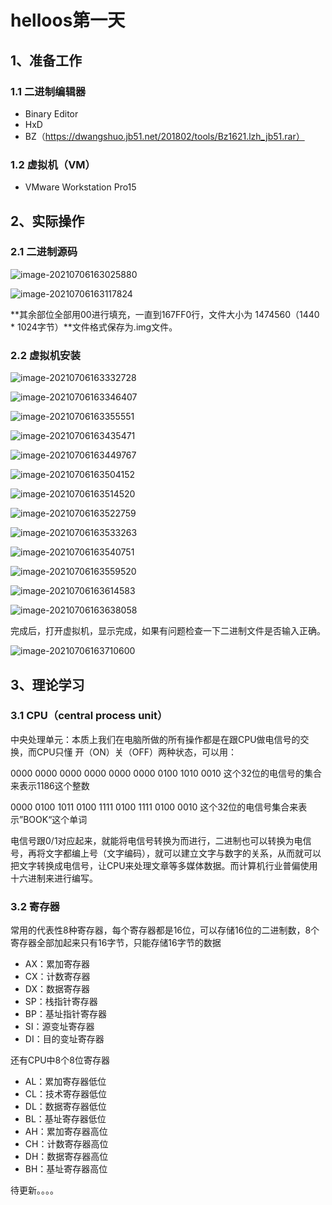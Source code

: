 # helloos第一天

## 1、准备工作

### 1.1 二进制编辑器

- Binary Editor
- HxD
- BZ（https://dwangshuo.jb51.net/201802/tools/Bz1621.lzh_jb51.rar）

### 1.2 虚拟机（VM）

- VMware Workstation Pro15

## 2、实际操作

### 2.1 二进制源码

![image-20210706163025880](images/image-20210706163025880.png)

![image-20210706163117824](images/image-20210706163117824.png)

**其余部位全部用00进行填充，一直到167FF0行，文件大小为 1474560（1440 * 1024字节）**文件格式保存为.img文件。

### 2.2 虚拟机安装

![image-20210706163332728](images/image-20210706163332728.png)

![image-20210706163346407](images/image-20210706163346407.png)

![image-20210706163355551](images/image-20210706163355551.png)

![image-20210706163435471](images/image-20210706163435471.png)

![image-20210706163449767](images/image-20210706163449767.png)

![image-20210706163504152](images/image-20210706163504152.png)

![image-20210706163514520](images/image-20210706163514520.png)

![image-20210706163522759](images/image-20210706163522759.png)

![image-20210706163533263](images/image-20210706163533263.png)

![image-20210706163540751](images/image-20210706163540751.png)

![image-20210706163559520](images/image-20210706163559520.png)

![image-20210706163614583](images/image-20210706163614583.png)

![image-20210706163638058](images/image-20210706163638058.png)

完成后，打开虚拟机，显示完成，如果有问题检查一下二进制文件是否输入正确。

![image-20210706163710600](images/image-20210706163710600.png)

## 3、理论学习

### 3.1 CPU（central process unit）

中央处理单元：本质上我们在电脑所做的所有操作都是在跟CPU做电信号的交换，而CPU只懂 开（ON）关（OFF）两种状态，可以用：

0000 0000 0000 0000 0000 0000 0100 1010 0010 这个32位的电信号的集合来表示1186这个整数

0000 0100 1011 0100 1111 0100 1111 0100 0010 这个32位的电信号集合来表示”BOOK“这个单词

电信号跟0/1对应起来，就能将电信号转换为而进行，二进制也可以转换为电信号，再将文字都编上号（文字编码），就可以建立文字与数字的关系，从而就可以把文字转换成电信号，让CPU来处理文章等多媒体数据。而计算机行业普偏使用十六进制来进行编写。

### 3.2 寄存器

常用的代表性8种寄存器，每个寄存器都是16位，可以存储16位的二进制数，8个寄存器全部加起来只有16字节，只能存储16字节的数据

- AX：累加寄存器
- CX：计数寄存器
- DX：数据寄存器
- SP：栈指针寄存器
- BP：基址指针寄存器
- SI：源变址寄存器
- DI：目的变址寄存器

还有CPU中8个8位寄存器

- AL：累加寄存器低位
- CL：技术寄存器低位
- DL：数据寄存器低位
- BL：基址寄存器低位
- AH：累加寄存器高位
- CH：计数寄存器高位
- DH：数据寄存器高位
- BH：基址寄存器高位

待更新。。。。
